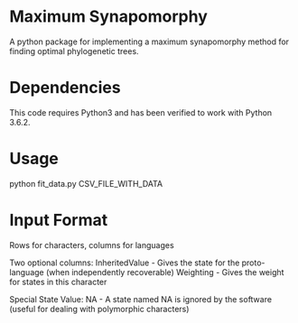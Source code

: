 # Maximum Synapomorphy
A python package for implementing a maximum synapomorphy method for finding
optimal phylogenetic trees. 

# Dependencies
This code requires Python3 and has been verified to work with Python 3.6.2.

# Usage
python fit_data.py CSV_FILE_WITH_DATA

# Input Format
Rows for characters, columns for languages

Two optional columns:
InheritedValue - Gives the state for the proto-language (when independently recoverable)
Weighting - Gives the weight for states in this character

Special State Value:
NA - A state named NA is ignored by the software (useful for dealing with polymorphic characters)
